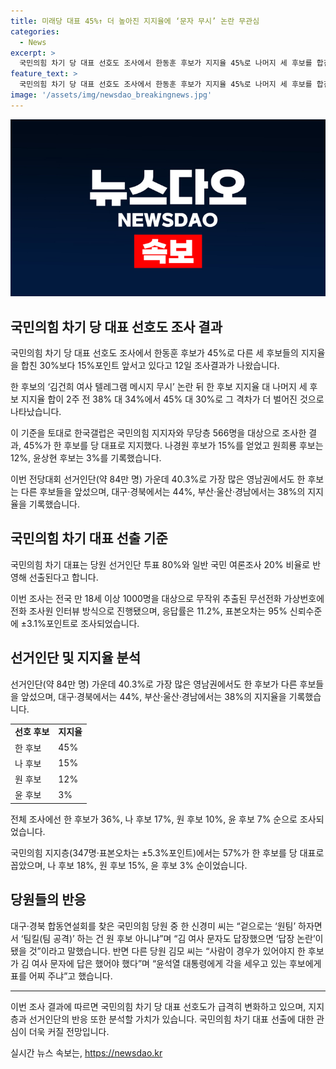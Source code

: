 ```yaml
---
title: 미래당 대표 45%↑ 더 높아진 지지율에 ‘문자 무시’ 논란 무관심
categories:
  - News
excerpt: >
  국민의힘 차기 당 대표 선호도 조사에서 한동훈 후보가 지지율 45%로 나머지 세 후보를 합친 지지율보다 15%포인트 앞서고 있다. 이는 ‘김건희 여사 텔레그램 메시지 무시’ 논란 후에 나타난 결과로, 2주 전과 비교했을 때 격차가 더 벌어졌다. 국민의힘 차기 대표는 당원 선거인단 투표 80%와 일반 국민 여론조사 20% 비율로 선출되며, 한국갤럽 조사 결과에 따르면 한 후보의 지지율이 45%로 뚜렷한 지지를 얻고 있다. 부차적으로, 지역적으로도 한 후보가 영남지역에서 다른 후보들을 앞서고 있는 모습이다. (150자)
feature_text: >
  국민의힘 차기 당 대표 선호도 조사에서 한동훈 후보가 지지율 45%로 나머지 세 후보를 합친 지지율보다 15%포인트 앞서고 있다. 이는 ‘김건희 여사 텔레그램 메시지 무시’ 논란 후에 나타난 결과로, 2주 전과 비교했을 때 격차가 더 벌어졌다. 국민의힘 차기 대표는 당원 선거인단 투표 80%와 일반 국민 여론조사 20% 비율로 선출되며, 한국갤럽 조사 결과에 따르면 한 후보의 지지율이 45%로 뚜렷한 지지를 얻고 있다. 부차적으로, 지역적으로도 한 후보가 영남지역에서 다른 후보들을 앞서고 있는 모습이다. (150자)
image: '/assets/img/newsdao_breakingnews.jpg'
---
```


<p><img src="/assets/img/newsdao_breakingnews.jpg" alt="firstkoreanews 속보" /></p>

<h2 data-ke-size="size26">국민의힘 차기 당 대표 선호도 조사 결과</h2>

<p>국민의힘 차기 당 대표 선호도 조사에서 한동훈 후보가 45%로 다른 세 후보들의 지지율을 합친 30%보다 15%포인트 앞서고 있다고 12일 조사결과가 나왔습니다.</p>

<p data-ke-size="size16">한 후보의 ‘김건희 여사 텔레그램 메시지 무시’ 논란 뒤 한 후보 지지율 대 나머지 세 후보 지지율 합이 2주 전 38% 대 34%에서 45% 대 30%로 그 격차가 더 벌어진 것으로 나타났습니다.</p>

<p data-ke-size="size16">이 기준을 토대로 한국갤럽은 국민의힘 지지자와 무당층 566명을 대상으로 조사한 결과, 45%가 한 후보를 당 대표로 지지했다. 나경원 후보가 15%를 얻었고 원희룡 후보는 12%, 윤상현 후보는 3%를 기록했습니다.</p>

<p data-ke-size="size16">이번 전당대회 선거인단(약 84만 명) 가운데 40.3%로 가장 많은 영남권에서도 한 후보는 다른 후보들을 앞섰으며, 대구·경북에서는 44%, 부산·울산·경남에서는 38%의 지지율을 기록했습니다.</p>

<h2 data-ke-size="size26">국민의힘 차기 대표 선출 기준</h2>

<p>국민의힘 차기 대표는 당원 선거인단 투표 80%와 일반 국민 여론조사 20% 비율로 반영해 선출된다고 합니다.</p>

<p data-ke-size="size16">이번 조사는 전국 만 18세 이상 1000명을 대상으로 무작위 추출된 무선전화 가상번호에 전화 조사원 인터뷰 방식으로 진행됐으며, 응답률은 11.2%, 표본오차는 95% 신뢰수준에 ±3.1%포인트로 조사되었습니다.</p>

<h2 data-ke-size="size26">선거인단 및 지지율 분석</h2>

<p>선거인단(약 84만 명) 가운데 40.3%로 가장 많은 영남권에서도 한 후보가 다른 후보들을 앞섰으며, 대구·경북에서는 44%, 부산·울산·경남에서는 38%의 지지율을 기록했습니다.</p>

<table>
    <tr>
        <td><b>선호 후보</b></td>
        <td><b>지지율</b></td>
    </tr>
    <tr>
        <td>한 후보</td>
        <td>45%</td>
    </tr>
    <tr>
        <td>나 후보</td>
        <td>15%</td>
    </tr>
    <tr>
        <td>원 후보</td>
        <td>12%</td>
    </tr>
    <tr>
        <td>윤 후보</td>
        <td>3%</td>
    </tr>
</table>

<p data-ke-size="size16">전체 조사에선 한 후보가 36%, 나 후보 17%, 원 후보 10%, 윤 후보 7% 순으로 조사되었습니다.</p>

<p data-ke-size="size16">국민의힘 지지층(347명·표본오차는 ±5.3%포인트)에서는 57%가 한 후보를 당 대표로 꼽았으며, 나 후보 18%, 원 후보 15%, 윤 후보 3% 순이었습니다.</p>

<h2 data-ke-size="size26">당원들의 반응</h2>

<p>대구·경북 합동연설회를 찾은 국민의힘 당원 중 한 신경미 씨는 “겉으로는 ‘원팀’ 하자면서 ‘팀킬(팀 공격)’ 하는 건 원 후보 아니냐”며 “김 여사 문자도 답장했으면 ‘답장 논란’이 됐을 것”이라고 말했습니다. 반면 다른 당원 김모 씨는 “사람이 경우가 있어야지 한 후보가 김 여사 문자에 답은 했어야 했다”며 “윤석열 대통령에게 각을 세우고 있는 후보에게 표를 어찌 주냐”고 했습니다.</p>

<hr>

<p data-ke-size="size16">이번 조사 결과에 따르면 국민의힘 차기 당 대표 선호도가 급격히 변화하고 있으며, 지지층과 선거인단의 반응 또한 분석할 가치가 있습니다. 국민의힘 차기 대표 선출에 대한 관심이 더욱 커질 전망입니다.</p>
실시간 뉴스 속보는, <a href="https://newsdao.kr" rel="dofollow">https://newsdao.kr</a>


